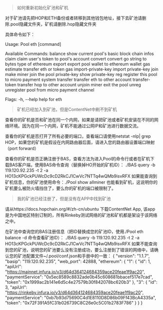 > 如何重新初始化矿池和矿机

对于矿池请先把HOP和ETH备份或者转移到其他钱包地址，接下去矿池请删除.pool隐藏文件夹，矿机请删除.hop隐藏文件夹

具体命令如下：

Usage:
  Pool eth [command]

Available Commands:
  balance            show current pool's basic block chain infos
  claim              claim user's token to pool's account
  convert            convert go string to bytes type of ethereum
  export             export pool wallet to ethereum wallet
  gas                estimate transfer eth or token gas
  import-private-key import private-key
  join               make miner join the pool
  private-key        show private-key
  reg                register this pool to micro payment system
  transfer           transfer eth to other account
  transfer-token     transfer hop to other account
  unjoin             miner exit the pool
  unreg              unregister pool from micro payment channel

Flags:
  -h, --help   help for eth

> 矿机已经加入到矿池，但是ContentNet中刷不到矿机

查看你的矿机是否和矿池在同一个内网，如果是请把矿池或者矿机安装在不同的网络环境。因为在同一个内网，矿机不能通过公网IP和矿池进行数据交流。

查看你的矿机是否打开了所有必要的端口，查看端口请使用netstat -nlp| grep HOP，如果您的矿机是假设在内网路由器后面，请进入您的路由器设置端口映射（port forward）

查看你的矿机是否正确注册于BAS，查看方法为进入Pool的命令行或者在矿机下载BAS客户端，使用BAS命令查询（替换掉HO开始的矿机ID）：
./BAS query -b 119.120.92.235 -t 2 -a HO13cKPGckPUWcDc9cD2RkCJ1CwVc7NTTq4wQMb9isvRFX
如果能查询到矿机信息，你的矿池使用命令：./Pool show allminer 也能看到矿机，这说明你的矿机要么被防火墙挡住了，要么你的矿机的端口被限制了。

> 我的矿池已经注册了，但是没有在APP中找到矿池

请从https://docs.hopchain.org/#/zh-cn/ubuntu 下载ContentNet App, 该app是为中国地区特别订制的，所有Rinkeby测试网络的矿池和矿机都是架设于该网络之中。

在矿池中查询您的BAS注册信息（把ID替换成您的矿池ID，使用./Pool eth balance -d 命令查看矿池ID）：
./BAS query -b 119.120.92.235 -t 2 -a HO13cKPGckPUWcDc9cD2RkCJ1CwVc7NTTq4wQMb9isvRFX
如果不能查询到您的矿池，说明您的矿池要么没有注册成功，要么注册到了错误的网络中，请确认您的矿池配置文件~/.pool/conf.json和手册中的一致：
{
  "version": "1.1.7",
    "basip": "119.120.92.235",
    "web_port": 42888,
    "ethereum": {
      "1": {
        "id": 1,
        "apiUrl": "https://mainnet.infura.io/v3/d64d364124684359ace20feae1f9ac20",
        "paymentService": "0x5ec8589c8832ade0b45c608681bbacef517e7cad",
        "token": "0x1999ac2b141e6d5c4e27579b30f842078bc620b3"
      },
      "3": {
        "id": 3,
        "apiUrl": "https://rinkeby.infura.io/v3/d64d364124684359ace20feae1f9ac20",
        "paymentService": "0xb7b93d75690C4d1E8110D8D86b09Ff43BcA4335a",
        "token": "0x72F391A5fC31b026739C8C26e0c5C01b2783F786"
      }
    }
}
